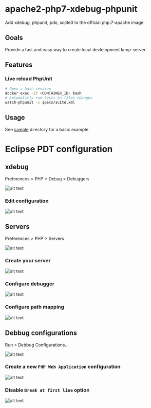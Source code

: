 # apache2-php7-xdebug-phpunit #

Add xdebug, phpunit, pdo, sqlite3 to the official php:7-apache image.

## Goals

Provide a fast and easy way to create local devlelopment lamp-server.

## Features ##

### Live reload PhpUnit ###

```bash
# Open a bash session
docker exec -it <CONTAINER_ID> bash 
# Automaticly run tests on files changes
watch-phpunit -c specs/suite.xml
```

## Usage ##


See [sample](sample/) directory for a basic example.

# Eclipse PDT configuration #

## xdebug ##

Preferences > PHP > Debug > Debuggers 

![alt text](https://github.com/raphael-volt/apache2-php7-xdebug-phpunit/raw/master/doc/img/conf.debuggers.png)

### Edit configuration ###

![alt text](https://github.com/raphael-volt/apache2-php7-xdebug-phpunit/raw/master/doc/img/conf.xdebug.png)

## Servers ##

Preferences > PHP > Servers

![alt text](https://github.com/raphael-volt/apache2-php7-xdebug-phpunit/raw/master/doc/img/conf.servers.png)

### Create your server ###

![alt text](https://github.com/raphael-volt/apache2-php7-xdebug-phpunit/raw/master/doc/img/conf.new-server.png)

### Configure debugger ###

![alt text](https://github.com/raphael-volt/apache2-php7-xdebug-phpunit/raw/master/doc/img/conf.server-debugger.png)

### Configure path mapping ###

![alt text](https://github.com/raphael-volt/apache2-php7-xdebug-phpunit/raw/master/doc/img/conf.server-pathmapping.png)

## Debbug configurations

Run > Debbug Configurations...

![alt text](https://github.com/raphael-volt/apache2-php7-xdebug-phpunit/raw/master/doc/img/debug.config.png)

### Create a new `PHP Web Application` configuration

![alt text](https://github.com/raphael-volt/apache2-php7-xdebug-phpunit/raw/master/doc/img/debug.new-config.png)

### Disable `Break at first line` option
![alt text](https://github.com/raphael-volt/apache2-php7-xdebug-phpunit/raw/master/doc/img/debug.disable-break-first-line.png)
